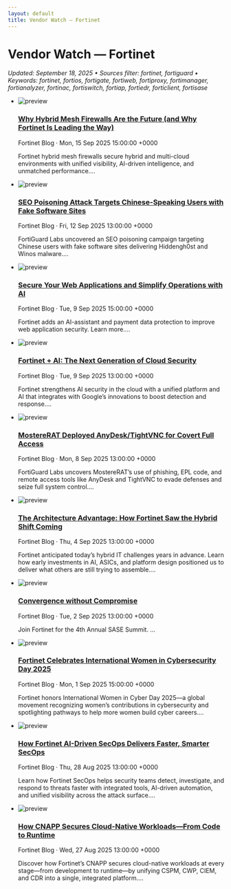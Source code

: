 ```yaml
---
layout: default
title: Vendor Watch — Fortinet
---
```


<link rel="stylesheet" href="{{ '/assets/css/cards.css' | relative_url }}">

# Vendor Watch — Fortinet

_Updated: September 18, 2025 • Sources filter: fortinet, fortiguard • Keywords: fortinet, fortios, fortigate, fortiweb, fortiproxy, fortimanager, fortianalyzer, fortinac, fortiswitch, fortiap, fortiedr, forticlient, fortisase_

<ul class="cards">
<li class="card">
  <img src="https://feeds.fortinet.com/content/dam/fortinet-blog/fortinet-logo-white.svg" alt="preview">
  <div>
    <h3><a href="https://feeds.fortinet.com/~/924856310/0/fortinet/blogs~Why-Hybrid-Mesh-Firewalls-Are-the-Future-and-Why-Fortinet-Is-Leading-the-Way" target="_blank" rel="noopener">Why Hybrid Mesh Firewalls Are the Future (and Why Fortinet Is Leading the Way)</a></h3>
    <div class="meta">Fortinet Blog · Mon, 15 Sep 2025 15:00:00 +0000</div>
    <p>Fortinet hybrid mesh firewalls secure hybrid and multi-cloud environments with unified visibility, AI-driven intelligence, and unmatched performance.…</p>
  </div>
</li>
<li class="card">
  <img src="https://feeds.fortinet.com/content/dam/fortinet-blog/fortinet-logo-white.svg" alt="preview">
  <div>
    <h3><a href="https://feeds.fortinet.com/~/924720758/0/fortinet/blogs~SEO-Poisoning-Attack-Targets-ChineseSpeaking-Users-with-Fake-Software-Sites" target="_blank" rel="noopener">SEO Poisoning Attack Targets Chinese-Speaking Users with Fake Software Sites</a></h3>
    <div class="meta">Fortinet Blog · Fri, 12 Sep 2025 13:00:00 +0000</div>
    <p>FortiGuard Labs uncovered an SEO poisoning campaign targeting Chinese users with fake software sites delivering Hiddengh0st and Winos malware.…</p>
  </div>
</li>
<li class="card">
  <img src="https://feeds.fortinet.com/content/dam/fortinet-blog/fortinet-logo-white.svg" alt="preview">
  <div>
    <h3><a href="https://feeds.fortinet.com/~/924582716/0/fortinet/blogs~Secure-Your-Web-Applications-and-Simplify-Operations-with-AI" target="_blank" rel="noopener">Secure Your Web Applications and Simplify Operations with AI</a></h3>
    <div class="meta">Fortinet Blog · Tue, 9 Sep 2025 15:00:00 +0000</div>
    <p>Fortinet adds an AI-assistant and payment data protection to improve web application security. Learn more.…</p>
  </div>
</li>
<li class="card">
  <img src="https://feeds.fortinet.com/content/dam/fortinet-blog/fortinet-logo-white.svg" alt="preview">
  <div>
    <h3><a href="https://feeds.fortinet.com/~/924574256/0/fortinet/blogs~Fortinet-AI-The-Next-Generation-of-Cloud-Security" target="_blank" rel="noopener">Fortinet + AI: The Next Generation of Cloud Security</a></h3>
    <div class="meta">Fortinet Blog · Tue, 9 Sep 2025 13:00:00 +0000</div>
    <p>Fortinet strengthens AI security in the cloud with a unified platform and AI that integrates with Google’s innovations to boost detection and response.…</p>
  </div>
</li>
<li class="card">
  <img src="https://feeds.fortinet.com/content/dam/fortinet-blog/fortinet-logo-white.svg" alt="preview">
  <div>
    <h3><a href="https://feeds.fortinet.com/~/924516446/0/fortinet/blogs~MostereRAT-Deployed-AnyDeskTightVNC-for-Covert-Full-Access" target="_blank" rel="noopener">MostereRAT Deployed AnyDesk/TightVNC for Covert Full Access</a></h3>
    <div class="meta">Fortinet Blog · Mon, 8 Sep 2025 13:00:00 +0000</div>
    <p>FortiGuard Labs uncovers MostereRAT’s use of phishing, EPL code, and remote access tools like AnyDesk and TightVNC to evade defenses and seize full system control.…</p>
  </div>
</li>
<li class="card">
  <img src="https://feeds.fortinet.com/content/dam/fortinet-blog/fortinet-logo-white.svg" alt="preview">
  <div>
    <h3><a href="https://feeds.fortinet.com/~/924331538/0/fortinet/blogs~The-Architecture-Advantage-How-Fortinet-Saw-the-Hybrid-Shift-Coming" target="_blank" rel="noopener">The Architecture Advantage: How Fortinet Saw the Hybrid Shift Coming</a></h3>
    <div class="meta">Fortinet Blog · Thu, 4 Sep 2025 13:00:00 +0000</div>
    <p>Fortinet anticipated today’s hybrid IT challenges years in advance. Learn how early investments in AI, ASICs, and platform design positioned us to deliver what others are still trying to assemble.…</p>
  </div>
</li>
<li class="card">
  <img src="https://feeds.fortinet.com/content/dam/fortinet-blog/fortinet-logo-white.svg" alt="preview">
  <div>
    <h3><a href="https://feeds.fortinet.com/~/924219578/0/fortinet/blogs~Convergence-without-Compromise" target="_blank" rel="noopener">Convergence without Compromise</a></h3>
    <div class="meta">Fortinet Blog · Tue, 2 Sep 2025 13:00:00 +0000</div>
    <p>Join Fortinet for the 4th Annual SASE Summit. …</p>
  </div>
</li>
<li class="card">
  <img src="https://feeds.fortinet.com/content/dam/fortinet-blog/fortinet-logo-white.svg" alt="preview">
  <div>
    <h3><a href="https://feeds.fortinet.com/~/924174986/0/fortinet/blogs~Fortinet-Celebrates-International-Women-in-Cybersecurity-Day" target="_blank" rel="noopener">Fortinet Celebrates International Women in Cybersecurity Day 2025</a></h3>
    <div class="meta">Fortinet Blog · Mon, 1 Sep 2025 15:00:00 +0000</div>
    <p>Fortinet honors International Women in Cyber Day 2025—a global movement recognizing women’s contributions in cybersecurity and spotlighting pathways to help more women build cyber careers.…</p>
  </div>
</li>
<li class="card">
  <img src="https://feeds.fortinet.com/content/dam/fortinet-blog/fortinet-logo-white.svg" alt="preview">
  <div>
    <h3><a href="https://feeds.fortinet.com/~/923961695/0/fortinet/blogs~How-Fortinet-AIDriven-SecOps-Delivers-Faster-Smarter-SecOps" target="_blank" rel="noopener">How Fortinet AI-Driven SecOps Delivers Faster, Smarter SecOps</a></h3>
    <div class="meta">Fortinet Blog · Thu, 28 Aug 2025 13:00:00 +0000</div>
    <p>Learn how Fortinet SecOps helps security teams detect, investigate, and respond to threats faster with integrated tools, AI-driven automation, and unified visibility across the attack surface.…</p>
  </div>
</li>
<li class="card">
  <img src="https://feeds.fortinet.com/content/dam/fortinet-blog/fortinet-logo-white.svg" alt="preview">
  <div>
    <h3><a href="https://feeds.fortinet.com/~/923902502/0/fortinet/blogs~How-CNAPP-Secures-CloudNative-Workloads%e2%80%94From-Code-to-Runtime" target="_blank" rel="noopener">How CNAPP Secures Cloud-Native Workloads—From Code to Runtime</a></h3>
    <div class="meta">Fortinet Blog · Wed, 27 Aug 2025 13:00:00 +0000</div>
    <p>Discover how Fortinet’s CNAPP secures cloud-native workloads at every stage—from development to runtime—by unifying CSPM, CWP, CIEM, and CDR into a single, integrated platform.…</p>
  </div>
</li>
</ul>

